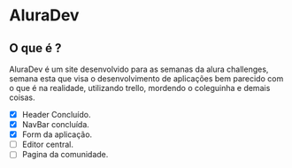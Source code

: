 # AluraDev

## O que é ?

AluraDev é um site desenvolvido para as semanas da alura challenges, semana esta que visa o desenvolvimento de aplicações bem parecido com o que é na realidade, utilizando trello, mordendo o coleguinha e demais coisas.

 - [x] Header Concluído.
 - [x] NavBar concluída.
 - [x] Form da aplicação.
 - [ ] Editor central.
 - [ ] Pagina da comunidade.
